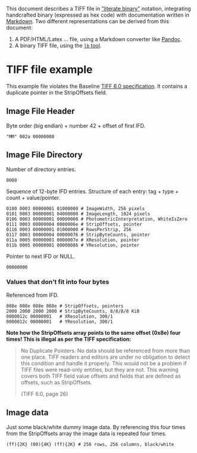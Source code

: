 This document describes a TIFF file in ["literate binary"][lb] notation,
integrating handcrafted binary (expressed as hex code) with documentation
written in [Markdown][Markdown]. Two different representations can be derived
from this document:

1. A PDF/HTML/Latex ... file, using a Markdown converter like [Pandoc][Pandoc].
2. A binary TIFF file, using the [`lb` tool][lb].

[lb]: https://github.com/marhop/literate-binary
[Markdown]: https://commonmark.org/
[Pandoc]: https://pandoc.org/

# TIFF file example

This example file violates the Baseline [TIFF 6.0 specification][TIFF]. It
contains a duplicate pointer in the StripOffsets field.

## Image File Header

Byte order (big endian) + number 42 + offset of first IFD.

    "MM" 002a 00000008

## Image File Directory

Number of directory entries.

    0008

Sequence of 12-byte IFD entries. Structure of each entry: tag + type + count +
value/pointer.

    0100 0003 00000001 01000000 # ImageWidth, 256 pixels
    0101 0003 00000001 04000000 # ImageLength, 1024 pixels
    0106 0003 00000001 00000000 # PhotometricInterpretation, WhiteIsZero
    0111 0003 00000004 0000006e # StripOffsets, pointer
    0116 0003 00000001 01000000 # RowsPerStrip, 256
    0117 0003 00000004 00000076 # StripByteCounts, pointer
    011a 0005 00000001 0000007e # XResolution, pointer
    011b 0005 00000001 00000086 # YResolution, pointer

Pointer to next IFD or NULL.

    00000000

### Values that don't fit into four bytes

Referenced from IFD.

    008e 008e 008e 008e # StripOffsets, pointers
    2000 2000 2000 2000 # StripByteCounts, 8/8/8/8 KiB
    0000012c 00000001   # XResolution, 300/1
    0000012c 00000001   # YResolution, 300/1

**Note how the StripOffsets array points to the same offset (0x8e) four times!
This is illegal as per the TIFF specification:**

> No Duplicate Pointers. No data should be referenced from more than one place.
> TIFF readers and editors are under no obligation to detect this condition and
> handle it properly. This would not be a problem if TIFF files were read-only
> entities, but they are not. This warning covers both TIFF field value offsets
> and fields that are defined as offsets, such as StripOffsets.
>
> (TIFF 6.0, page 26)

## Image data

Just some black/white dummy image data. By referencing this four times from the
StripOffsets array the image data is repeated four times.

    (ff){2K} (00){4K} (ff){2K} # 256 rows, 256 columns, black/white

[TIFF]: https://www.adobe.io/content/dam/udp/en/open/standards/tiff/TIFF6.pdf
